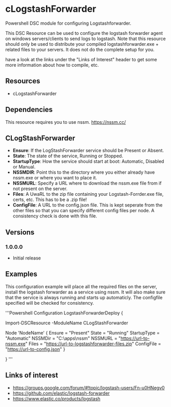 # cLogstashForwarder
Powershell DSC module for configuring Logstashforwarder. 

This DSC Resource can be used to configure the logstash forwarder agent on windows servers/clients to send logs to logstash.
Note that this resource should only be used to distribute your compiled logstashforwarder.exe + related files to your servers. It does not do the complete setup for you.

have a look at the links under the "Links of Interest" header to get some more information about how to compile, etc. 

## Resources
* cLogstashForwarder

## Dependencies
This resource requires you to use nssm. https://nssm.cc/

## CLogStashForwarder
* **Ensure**: If the LogStashForwarder service should be Present or Absent.
* **State**: The state of the service, Running or Stopped.
* **StartupType**: How the service should start at boot: Automatic, Disabled or Manual.
* **NSSMDIR**: Point this to the directory where you either already have nssm.exe or where you want to place it. 
* **NSSMURL**: Specify a URL where to download the nssm.exe file from if not present on the server.
* **Files**: A UwaRL to the zip file containing your Logstash-Forrder.exe file, certs, etc. This has to be a .zip file!
* **ConfigFile**: A URL to the config.json file. This is kept seperate from the other files so that you can specify different config files per node. A consistency check is done with this file.

## Versions
### 1.0.0.0 
* Initial release

## Examples
This configuration example will place all the required files on the server, install the logstash forwarder as a service using nssm. It will also make sure that the service is always running and starts up automaticly. The configfile specified will be checked for consistency. 

'''Powershell
Configuration LogstashForwarderDeploy
{

Import-DSCResource -ModuleName CLogStashForwarder

Node 'NodeName'
  {
      Ensure = "Present"
			State = "Running"
			StartupType = "Automatic"
			NSSMDir = "C:\apps\nssm\"
			NSSMURL = "https://url-to-nssm.exe"
			Files = "https://url-to-logstashforwarder-files.zip"
			ConfigFile = "https://url-to-config.json"
  }

}
'''



## Links of interest
* https://groups.google.com/forum/#!topic/logstash-users/Fn-u0HNegv0
* https://github.com/elastic/logstash-forwarder
* https://www.elastic.co/products/logstash
